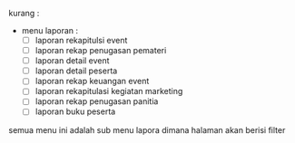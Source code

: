 kurang :

-   menu laporan :
    -   [ ] laporan rekapitulsi event
    -   [ ] laporan rekap penugasan pemateri
    -   [ ] laporan detail event
    -   [ ] laporan detail peserta
    -   [ ] laporan rekap keuangan event
    -   [ ] laporan rekapitulasi kegiatan marketing
    -   [ ] laporan rekap penugasan panitia
    -   [ ] laporan buku peserta

semua menu ini adalah sub menu lapora dimana halaman akan berisi filter
